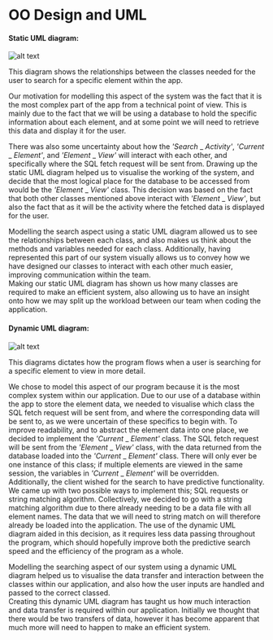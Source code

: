 # OO Design and UML
#### Static UML diagram:
![alt text](https://bitbucket.org/MasterFinnius/periodic-table-app/raw/UML/UMLpictures/StaticUML.png "Static UML Diagram")

This diagram shows the relationships between the classes needed for the user to search for a specific element within the app.

Our motivation for modelling this aspect of the system was the fact that it is the most complex part of the app from a technical point of view. This is mainly due to the fact that we will be using a database to hold the specific information about each element, and at some point we will need to retrieve this data and display it for the user.

There was also some uncertainty about how the _'Search_ _ _Activity'_, _'Current_ _ _Element'_, and _'Element_ _ _View'_ will interact with each other, and specifically where the SQL fetch request will be sent from. Drawing up the static UML diagram helped us to visualise the working of the system, and decide that the most logical place for the database to be accessed from would be the  _'Element_ _ _View'_ class. This decision was based on the fact that both other classes mentioned above interact with  _'Element_ _ _View'_, but also the fact that as it will be the activity where the fetched data is displayed for the user.  

Modelling the search aspect using a static UML diagram allowed us to see the relationships between each class, and also makes us think about the methods and variables needed for each class. Additionally, having represented this part of our system visually allows us to convey how we have designed our classes to interact with each other much easier, improving communication within the team.  
Making our static UML diagram has shown us how many classes are required to make an efficient system, also allowing us to have an insight onto how we may split up the workload between our team when coding the application.  


#### Dynamic UML diagram:
![alt text](https://bitbucket.org/MasterFinnius/periodic-table-app/raw/UML/UMLpictures/DynamicUML.png "Dynamic UML Diagram")

This diagrams dictates how the program flows when a user is searching for a specific element to view in more detail.  

We chose to model this aspect of our program because it is the most complex system within our application. Due to our use of a database within the app to store the element data, we needed to visualise which class the SQL fetch request will be sent from, and where the corresponding data will be sent to, as we were uncertain of these specifics to begin with. To improve readability, and to abstract the element data into one place, we decided to implement the _'Current_ _ _Element'_ class. The SQL fetch request will be sent from the  _'Element_ _ _View'_ class, with the data returned from the database loaded into the _'Current_ _ _Element'_ class. There will only ever be one instance of this class; if multiple elements are viewed in the same session, the variables in _'Current_ _ _Element'_ will be overridden.  
Additionally, the client wished for the search to have predictive functionality. We came up with two possible ways to implement this; SQL requests or string matching algorithm. Collectively, we decided to go with a string matching algorithm due to there already needing to be a data file with all element names. The data that we will need to string match on will therefore already be loaded into the application. The use of the dynamic UML diagram aided in this decision, as it requires less data passing throughout the program, which should hopefully improve both the predictive search speed and the efficiency of the program as a whole.

Modelling the searching aspect of our system using a dynamic UML diagram helped us to visualise the data transfer and interaction between the classes within our application, and also how the user inputs are handled and passed to the correct classed.  
Creating this dynamic UML diagram has taught us how much interaction and data transfer is required within our application. Initially we thought that there would be two transfers of data, however it has become apparent that much more will need to happen to make an efficient system. 
